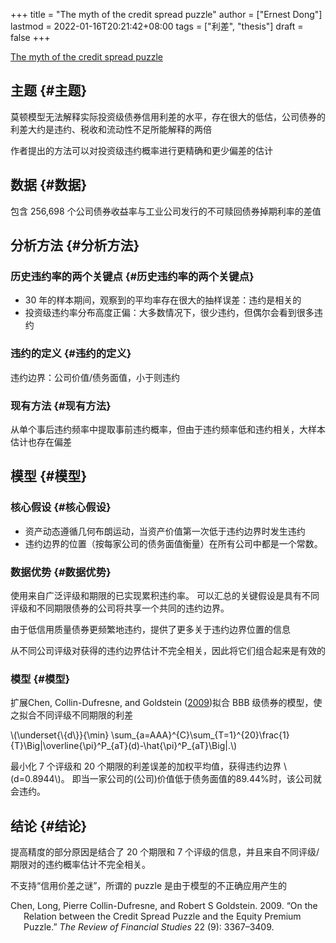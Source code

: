 +++
title = "The myth of the credit spread puzzle"
author = ["Ernest Dong"]
lastmod = 2022-01-16T20:21:42+08:00
tags = ["利差", "thesis"]
draft = false
+++

[The myth of the credit spread puzzle](https://academic.oup.com/rfs/article/31/8/2897/4953344?login=true)


## 主题 {#主题}

莫顿模型无法解释实际投资级债券信用利差的水平，存在很大的低估，公司债券的利差大约是违约、税收和流动性不足所能解释的两倍

作者提出的方法可以对投资级违约概率进行更精确和更少偏差的估计


## 数据 {#数据}

包含 256,698 个公司债券收益率与工业公司发行的不可赎回债券掉期利率的差值


## 分析方法 {#分析方法}


### 历史违约率的两个关键点 {#历史违约率的两个关键点}

-   30 年的样本期间，观察到的平均率存在很大的抽样误差：违约是相关的
-   投资级违约率分布高度正偏：大多数情况下，很少违约，但偶尔会看到很多违约


### 违约的定义 {#违约的定义}

违约边界：公司价值/债务面值，小于则违约


### 现有方法 {#现有方法}

从单个事后违约频率中提取事前违约概率，但由于违约频率低和违约相关，大样本估计也存在偏差


## 模型 {#模型}


### 核心假设 {#核心假设}

-   资产动态遵循几何布朗运动，当资产价值第一次低于违约边界时发生违约
-   违约边界的位置（按每家公司的债务面值衡量）在所有公司中都是一个常数。


### 数据优势 {#数据优势}

使用来自广泛评级和期限的已实现累积违约率。
可以汇总的关键假设是具有不同评级和不同期限债券的公司将共享一个共同的违约边界。

由于低信用质量债券更频繁地违约，提供了更多关于违约边界位置的信息

从不同公司评级对获得的违约边界估计不完全相关，因此将它们组合起来是有效的


### 模型 {#模型}

扩展Chen, Collin-Dufresne, and Goldstein (<a href="#citeproc_bib_item_1">2009</a>)拟合 BBB 级债券的模型，使之拟合不同评级不同期限的利差

\\(\underset{\\{d\\}}{\min} \sum\_{a=AAA}^{C}\sum\_{T=1}^{20}\frac{1}{T}\Big|\overline{\pi}^P\_{aT}(d)-\hat{\pi}^P\_{aT}\Big|.\\)

最小化 7 个评级和 20 个期限的利差误差的加权平均值，获得违约边界 \\(d=0.8944\\)。
即当一家公司的(公司)价值低于债务面值的89.44%时，该公司就会违约。


## 结论 {#结论}

提高精度的部分原因是结合了 20 个期限和 7 个评级的信息，并且来自不同评级/期限对的违约概率估计不完全相关。

不支持“信用价差之谜”，所谓的 puzzle 是由于模型的不正确应用产生的

<style>.csl-entry{text-indent: -1.5em; margin-left: 1.5em;}</style><div class="csl-bib-body">
  <div class="csl-entry"><a id="citeproc_bib_item_1"></a>Chen, Long, Pierre Collin-Dufresne, and Robert S Goldstein. 2009. “On the Relation between the Credit Spread Puzzle and the Equity Premium Puzzle.” <i>The Review of Financial Studies</i> 22 (9): 3367–3409.</div>
</div>